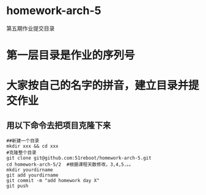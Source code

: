 # homework-arch-5
第五期作业提交目录

# 第一层目录是作业的序列号
# 大家按自己的名字的拼音，建立目录并提交作业

## 用以下命令去把项目克隆下来
    ##新建一个目录
    mkdir xxx && cd xxx 
    #克隆整个目录
    git clone git@github.com:51reboot/homework-arch-5.git
    cd homework-arch-5/2  #根据课程天数修改，3,4,5.。。
    mkdir yourdirname 
    git add yourdirname
    git commit -m "add homework day X"
    git push

